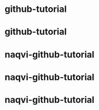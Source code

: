 # github-tutorial  
# github-tutorial  
# naqvi-github-tutorial  
# naqvi-github-tutorial  
# naqvi-github-tutorial  
